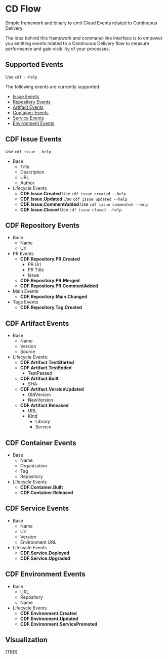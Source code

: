 # CD Flow

Simple framework and binary to emit Cloud Events related to Continuous Delivery. 

The idea behind this framework and command-line interface is to empower you  emitting events related to a Continuous Delivery flow to measure performance and gain visibility of your processes. 

## Supported Events

Use `cdf --help`

The following events are currently supported:
- [Issue Events]()
- [Repository Events]()
- [Artifact Events]()
- [Container Events]()
- [Service Events]()
- [Environment Events]()


## CDF Issue Events

Use `cdf issue --help`

- Base
  - Title
  - Description
  - URL
  - Author
- Lifecycle Events
  - **CDF.Issue.Created**
    Use `cdf issue created --help`
  - **CDF.Issue.Updated**
    Use `cdf issue updated --help`  
  - **CDF.Issue.CommentAdded**
    Use `cdf issue commented --help`
  - **CDF.Issue.Closed**
    Use `cdf issue closed --help`

## CDF Repository Events
- Base
  - Name
  - Url 
- PR Events
  - **CDF.Repository.PR.Created**
    - PR Url
    - PR Title
    - Issue
  - **CDF.Repository.PR.Merged**
  - **CDF.Repository.PR.CommentAdded**
- Main Events
  - **CDF.Repository.Main.Changed**
- Tags Events
  - **CDF.Repository.Tag.Created**

## CDF Artifact Events
- Base
  - Name
  - Version
  - Source
- Lifecycle Events:
  - **CDF.Artifact.TestStarted**
  - **CDF.Artifact.TestEnded**  
    - TestPassed
  - **CDF.Artifact.Built**
    - SHA 
  - **CDF.Artifact.VersionUpdated**
    - OldVersion
    - NewVersion
  - **CDF.Artifact.Released**
    - URL
    - Kind
      - Library
      - Service
## CDF Container Events
- Base
  - Name
  - Organization
  - Tag
  - Repository
- Lifecycle Events
  - **CDF.Container.Built**
  - **CDF.Container.Released**
  
## CDF Service Events
- Base
  - Name
  - Url
  - Version
  - Environment URL
- Lifecycle Events
  - **CDF.Service.Deployed**
  - **CDF.Service.Upgraded**

## CDF Environment Events
- Base
  - URL
  - Repository
  - Name
- Lifecycle Events
  - **CDF.Environment.Created**
  - **CDF.Environment.Updated**
  - **CDF.Environment.ServicePromoted**


## Visualization
(TBD)

